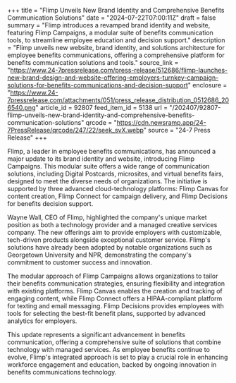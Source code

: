 +++
title = "Flimp Unveils New Brand Identity and Comprehensive Benefits Communication Solutions"
date = "2024-07-22T07:00:11Z"
draft = false
summary = "Flimp introduces a revamped brand identity and website, featuring Flimp Campaigns, a modular suite of benefits communication tools, to streamline employee education and decision support."
description = "Flimp unveils new website, brand identity, and solutions architecture for employee benefits communications, offering a comprehensive platform for benefits communication solutions and tools."
source_link = "https://www.24-7pressrelease.com/press-release/512686/flimp-launches-new-brand-design-and-website-offering-employers-turnkey-campaign-solutions-for-benefits-communications-and-decision-support"
enclosure = "https://www.24-7pressrelease.com/attachments/051/press_release_distribution_0512686_206540.png"
article_id = 92807
feed_item_id = 5138
url = "/202407/92807-flimp-unveils-new-brand-identity-and-comprehensive-benefits-communication-solutions"
qrcode = "https://cdn.newsramp.app/24-7PressRelease/qrcode/247/22/seek_svX.webp"
source = "24-7 Press Release"
+++

<p>Flimp, a leader in employee benefits communications, has announced a major update to its brand identity and website, introducing Flimp Campaigns. This modular suite offers a wide range of communication solutions, including Digital Postcards, microsites, and virtual benefits fairs, designed to meet the diverse needs of organizations. The initiative is supported by three advanced cloud-technology platforms: Flimp Canvas for content creation, Flimp Connect for campaign delivery, and Flimp Decisions for benefits decision support.</p><p>Wayne Wall, CEO of Flimp, highlighted the company's unique market position as both a technology provider and a managed creative services company. The new offerings aim to provide employers with customizable, tech-driven products alongside exceptional customer service. Flimp's solutions have already been adopted by notable organizations such as Georgetown University and NPR, demonstrating the company's commitment to customer success and innovation.</p><p>The modular approach of Flimp Campaigns allows organizations to tailor their benefits communication strategies, ensuring flexibility and integration with existing platforms. Flimp Canvas enables the creation and tracking of engaging content, while Flimp Connect offers a HIPAA-compliant platform for texting and email messaging. Flimp Decisions provides employees with tools for selecting the best-fit benefit plans, supported by advanced analytics for employers.</p><p>This update represents a significant advancement in benefits communication, offering a comprehensive suite of solutions that combine technology with managed services. As employee benefits continue to evolve, Flimp's integrated approach is set to play a crucial role in enhancing workforce engagement and education, backed by ongoing innovation in benefits communications technology.</p>
